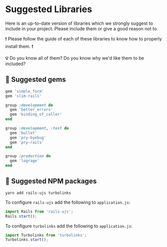 # Suggested Libraries

Here is an up-to-date version of libraries which we strongly suggest to include in your project.
Please include them or give a good reason not to.

:exclamation: Please follow the guide of each of these libraries to know how to properly install them. :exclamation:

**:bulb:** Do you know all of them? Do you know why we'd like them to be included?

## :gem: Suggested gems

```rb
gem 'simple_form'
gem 'slim-rails'

group :development do
  gem 'better_errors'
  gem 'binding_of_caller'
end

group :development, :test do
  gem 'bullet'
  gem 'pry-byebug'
  gem 'pry-rails'
end

group :production do
  gem 'lograge'
end
```

## :gem: Suggested NPM packages

```
yarn add rails-ujs turbolinks
```

To configure `rails-ujs` add the following to `application.js`:

```js
import Rails from 'rails-ujs';
Rails.start();
```

To configure `turbolinks` add the following to `application.js`:

```js
import Turbolinks from 'turbolinks';
Turbolinks.start();
```
